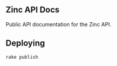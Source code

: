 Zinc API Docs
-------------

Public API documentation for the Zinc API.

Deploying
------------

````
rake publish
````
